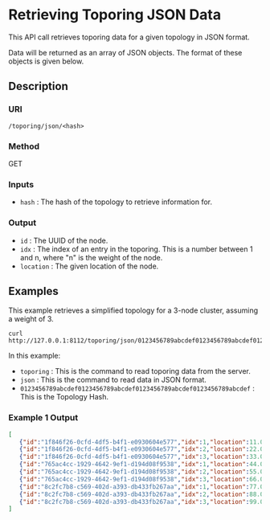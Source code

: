 # Retrieving Toporing JSON Data

This API call retrieves toporing data for a given topology in JSON format.

Data will be returned as an array of JSON objects. The format of these objects is given below.

## Description

### URI

`/toporing/json/<hash>`

### Method

GET

### Inputs

 * `hash` : The hash of the topology to retrieve information for.

### Output

 * `id` : The UUID of the node.
 * `idx` : The index of an entry in the toporing. This is a number between 1 and n, where "n" is the weight of the node.
 * `location` : The given location of the node.

## Examples

This example retrieves a simplified topology for a 3-node cluster, assuming a weight of 3.

```
curl http://127.0.0.1:8112/toporing/json/0123456789abcdef0123456789abcdef0123456789abcdef0123456789abcdef
```

In this example:

 * `toporing` : This is the command to read toporing data from the server.
 * `json` : This is the command to read data in JSON format.
 * `0123456789abcdef0123456789abcdef0123456789abcdef0123456789abcdef` : This is the Topology Hash.

### Example 1 Output

```json
[
   {"id":"1f846f26-0cfd-4df5-b4f1-e0930604e577","idx":1,"location":11.000000},
   {"id":"1f846f26-0cfd-4df5-b4f1-e0930604e577","idx":2,"location":22.000000},
   {"id":"1f846f26-0cfd-4df5-b4f1-e0930604e577","idx":3,"location":33.000000},
   {"id":"765ac4cc-1929-4642-9ef1-d194d08f9538","idx":1,"location":44.000000},
   {"id":"765ac4cc-1929-4642-9ef1-d194d08f9538","idx":2,"location":55.000000},
   {"id":"765ac4cc-1929-4642-9ef1-d194d08f9538","idx":3,"location":66.000000},
   {"id":"8c2fc7b8-c569-402d-a393-db433fb267aa","idx":1,"location":77.000000},
   {"id":"8c2fc7b8-c569-402d-a393-db433fb267aa","idx":2,"location":88.000000},
   {"id":"8c2fc7b8-c569-402d-a393-db433fb267aa","idx":3,"location":99.000000}
]
```
